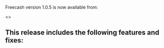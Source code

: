 Freecash version 1.0.5 is now available from:

  <>

This release includes the following features and fixes:
 -
